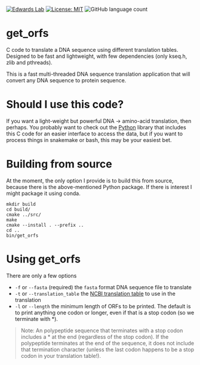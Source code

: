 [![Edwards Lab](https://img.shields.io/badge/Bioinformatics-EdwardsLab-03A9F4)](https://edwards.flinders.edu.au)
[![License: MIT](https://img.shields.io/badge/License-MIT-yellow.svg)](https://opensource.org/licenses/MIT)
![GitHub language count](https://img.shields.io/github/languages/count/linsalrob/get_orfs)




# get_orfs

C code to translate a DNA sequence using different translation tables. Designed to be fast and lightweight, with few dependencies (only kseq.h, zlib and pthreads).

This is a fast multi-threaded DNA sequence translation application that will convert any DNA sequence to protein sequence.

# Should I use this code?

If you want a light-weight but powerful DNA -&gt; amino-acid translation, then perhaps. You probably want to check out the [Python](https://github.com/linsalrob/genetic_codes) library that includes this C code for an easier interface to access the data, but if you want to process things in snakemake or bash, this may be your easiest bet.


# Building from source

At the moment, the only option I provide is to build this from source, because there is the above-mentioned Python package. If there is interest I might package it using conda.

```
mkdir build
cd build/
cmake ../src/
make
cmake --install . --prefix ..
cd ..
bin/get_orfs 
```

# Using get_orfs

There are only a few options

   - `-f` or `--fasta` (required) the `fasta` format DNA sequence file to translate
   - `-t` or `--translation_table` the [NCBI translation table](https://www.ncbi.nlm.nih.gov/Taxonomy/Utils/wprintgc.cgi?chapter=tgencodes#SG1) to use in the translation
   - `-l` or `--length` the minimum length of ORFs to be printed. The default is to print anything one codon or longer, even if that is a stop codon (so we terminate with \*).

> Note:
> An polypeptide sequence that terminates with a stop codon includes a \* at the end (regardless of the stop codon). If the polypeptide terminates at the end of the sequence, it does not include that termination character (unless the last codon happens to be a stop codon in your translation table!).




 
